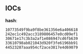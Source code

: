 
## IOCs

__hash__:

```text
10773549f9ba9f8be361356e6a406618
242ec1c492acc3189806457e0cd09ef1
30671e17c3b3a2af1e086947cd6fb639
33610798ab021043d920f3fe6196bb91
44523287aaa954cf2ace3817e4d69079
```